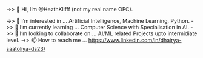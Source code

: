 ->> 👋 Hi, I’m @HeathKlifff (not my real name OFC).

->> 👀 I’m interested in ... Artificial Intelligence, Machine Learning, Python.
->> 🌱 I’m currently learning ... Computer Science with Specialisation in AI.
->> 💞️ I’m looking to collaborate on ... AI/ML related Projects upto intermidiate level.
->> 📫 How to reach me ... https://www.linkedin.com/in/dhairya-saatoliya-ds23/

<!---
HeathKlifff/HeathKlifff is a ✨ special ✨ repository because its `README.md` (this file) appears on your GitHub profile.
You can click the Preview link to take a look at your changes.
--->
